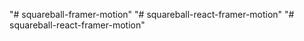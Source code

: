 "# squareball-framer-motion" 
"# squareball-react-framer-motion" 
"# squareball-react-framer-motion" 
